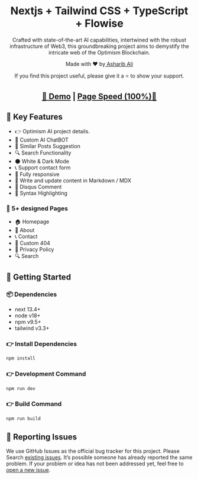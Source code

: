 <h1 align=center>Nextjs + Tailwind CSS + TypeScript + Flowise</h1>

<p align=center>Crafted with state-of-the-art AI capabilities, intertwined with the robust infrastructure of Web3, this groundbreaking project aims to demystify the intricate web of the Optimism Blockchain.
</p>

<p align=center>Made with ♥ by<a href="https://asharib.xyz/"> Asharib Ali</a></p>
<p align=center> If you find this project useful, please give it a ⭐ to show your support. </p>

<h2 align="center"> <a target="_blank" href="https://www.op-ai.xyz/" rel="nofollow">👀 Demo</a> | <a  target="_blank" href="https://pagespeed.web.dev/analysis/https-www-op-ai-xyz/ekcvv5ruf9?form_factor=desktop">Page Speed (100%)🚀</a>
</h2>


## 📌 Key Features

- 👉 Optimism AI project details.
- 📄 Custom AI ChatBOT
- 🎯 Similar Posts Suggestion
- 🔍 Search Functionality
- 🌑 White & Dark Mode
- 📞 Support contact form
- 📱 Fully responsive
- 📝 Write and update content in Markdown / MDX
- 💬 Disqus Comment
- 🔳 Syntax Highlighting

### 📄 5+ designed Pages

- 🏠 Homepage
- 👤 About
- 📞 Contact
- 🚫 Custom 404
- 📄 Privacy Policy
- 🔍 Search

## 🚀 Getting Started

### 📦 Dependencies

- next 13.4+
- node v18+
- npm v9.5+
- tailwind v3.3+

### 👉 Install Dependencies

```bash
npm install
```

### 👉 Development Command

```bash
npm run dev
```

### 👉 Build Command

```bash
npm run build
```

<!-- reporting issue -->

## 🐞 Reporting Issues

We use GitHub Issues as the official bug tracker for this project. Please Search [existing issues](https://github.com/asharibali/op-ai-web/issues). It’s possible someone has already reported the same problem.
If your problem or idea has not been addressed yet, feel free to [open a new issue](https://github.com/asharibali/op-ai-web/issues).

